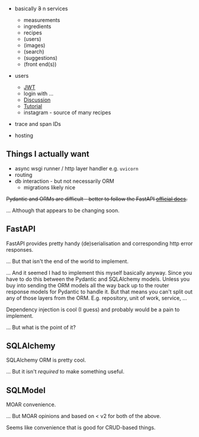 
- basically ~~3~~ n services
    - measurements
    - ingredients
    - recipes
    - (users)
    - (images)
    - (search)
    - (suggestions)
    - (front end(s))
- users
    - [JWT](https://fastapi.tiangolo.com/tutorial/security/)
    - login with ...
    - [Discussion](https://github.com/tiangolo/fastapi/issues/12)
    - [Tutorial](https://intility.github.io/fastapi-azure-auth/)
    - instagram - source of many recipes

- trace and span IDs

- hosting

## Things I actually want

- async wsgi runner / http layer handler e.g. `uvicorn`
- routing
- db interaction - but not necessarily ORM
    - migrations likely nice

~~Pydantic and ORMs are difficult - better to follow the FastAPI [official docs](https://fastapi.tiangolo.com/tutorial/sql-databases/#review-all-the-files).~~

... Although that appears to be changing soon.

## FastAPI

FastAPI provides pretty handy (de)serialisation and corresponding http error responses.

... But that isn't the end of the world to implement.

... And it seemed I had to implement this myself basically anyway.
Since you have to do this between the Pydantic and SQLAlchemy models.
Unless you buy into sending the ORM models all the way back up to the
router response models for Pydantic to handle it.
But that means you can't split out any of those layers from the ORM.
E.g. repository, unit of work, service, ...

Dependency injection is cool (I guess) and probably would be a pain to implement.

... But what is the point of it?

## SQLAlchemy

SQLAlchemy ORM is pretty cool.

... But it isn't _required_ to make something useful.

## SQLModel

MOAR convenience.

... But MOAR opinions and based on < v2 for both of the above.

Seems like convenience that is good for CRUD-based things.
